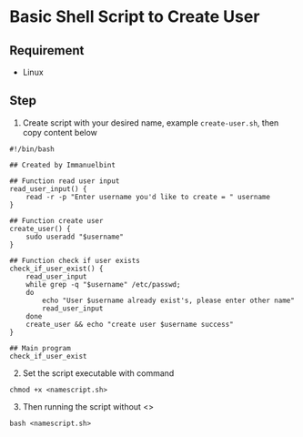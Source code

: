 # Basic Shell Script to Create User

## Requirement
- Linux

## Step

1. Create script with your desired name, example `create-user.sh`, then copy content below

```
#!/bin/bash

## Created by Immanuelbint

## Function read user input
read_user_input() {
    read -r -p "Enter username you'd like to create = " username
}

## Function create user
create_user() {
    sudo useradd "$username"
}

## Function check if user exists
check_if_user_exist() {
    read_user_input
    while grep -q "$username" /etc/passwd;
    do
        echo "User $username already exist's, please enter other name"
        read_user_input
    done
    create_user && echo "create user $username success"
}

## Main program
check_if_user_exist
```

2. Set the script executable with command 

```
chmod +x <namescript.sh>
```

3. Then running the script without <>

```
bash <namescript.sh>
```